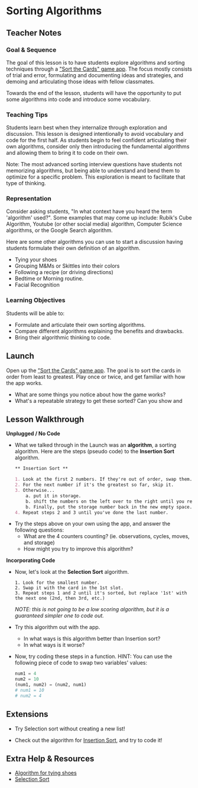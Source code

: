 # Sorting Algorithms

## Teacher Notes

### Goal & Sequence

The goal of this lesson is to have students explore algorithms and sorting techniques through a ["Sort the Cards" game app](https://sortinggame.emmanuelrodri23.repl.co/). The focus mostly consists of trial and error, formulating and documenting ideas and strategies, and demoing and articulating those ideas with fellow classmates.

Towards the end of the lesson, students will have the opportunity to put some algorithms into code and introduce some vocabulary.

### Teaching Tips

Students learn best when they internalize through exploration and discussion. This lesson is designed intentionally to avoid vocabulary and code for the first half. As students begin to feel confident articulating their own algorithms, consider only then introducing the fundamental algorithms and allowing them to bring it to code on their own. 

Note: The most advanced sorting interview questions have students not memorizing algorithms, but being able to understand and bend them to optimize for a specific problem. This exploration is meant to facilitate that type of thinking.

### Representation

Consider asking students, "In what context have you heard the term 'algorithm' used?". Some examples that may come up include: Rubik's Cube Algorithm, Youtube (or other social media) algorithm, Computer Science algorithms, or the Google Search algorithm.

Here are some other algorithms you can use to start a discussion having students formulate their own definition of an algorithm.
- Tying your shoes
- Grouping M&Ms or Skittles into  their colors
- Following a recipe (or driving directions)
- Bedtime or Morning routine.
- Facial Recognition

### Learning Objectives

Students will be able to:

- Formulate and articulate their own sorting algorithms. 
- Compare different algorithms explaining the benefits and drawbacks.
- Bring their algorithmic thinking to code.

## Launch

Open up the ["Sort the Cards" game app](https://sortinggame.emmanuelrodri23.repl.co/). The goal is to sort the cards in order from least to greatest. Play once or twice, and get familiar with how the app works.

- What are some things you notice about how the game works?
- What's a repeatable strategy to get these sorted? Can you show and 

## Lesson Walkthrough 

**Unplugged / No Code**
- What we talked through in the Launch was an **algorithm**, a sorting algorithm. Here are the steps (pseudo code) to the **Insertion Sort** algorithm.  
    ```markdown
    ** Insertion Sort **

    1. Look at the first 2 numbers. If they're out of order, swap them.
    2. For the next number if it's the greatest so far, skip it.
    3. Otherwise...
        a. put it in storage.
        b. shift the numbers on the left over to the right until you reach a number that is smaller than the storage number.
        b. Finally, put the storage number back in the new empty space.
    4. Repeat steps 2 and 3 until you've done the last number.
    ```
- Try the steps above on your own using the app, and answer the following questions:
    - What are the 4 counters counting? (ie. observations, cycles, moves, and storage)
    - How might you try to improve this algorithm? 

**Incorporating Code**

- Now, let's look at the **Selection Sort** algorithm. 
    ```
    1. Look for the smallest number.
    2. Swap it with the card in the 1st slot.
    3. Repeat steps 1 and 2 until it's sorted, but replace '1st' with the next one (2nd, then 3rd, etc.)
    ```
    _NOTE: this is not going to be a low scoring algorithm, but it is a guaranteed simpler one to code out._

- Try this algorithm out with the app.
    - In what ways is this algorithm better than Insertion sort?
    - In what ways is it worse?

- Now, try coding these steps in a function.
    HINT: You can use the following piece of code to swap two variables' values:

    ```py
    num1 = 4
    num2 = 10
    (num1, num2) = (num2, num1)
    # num1 = 10
    # num2 = 4
    ```

## Extensions

- Try Selection sort without creating a new list!
    
- Check out the algorithm for [Insertion Sort](https://www.youtube.com/watch?v=JU767SDMDvA), and try to code it!

## Extra Help & Resources

- [Algorithm for tying shoes](https://madice99.wordpress.com/2016/09/07/algorithm-for-tying-your-shoes/)
- [Selection Sort](https://www.youtube.com/watch?v=g-PGLbMth_g)